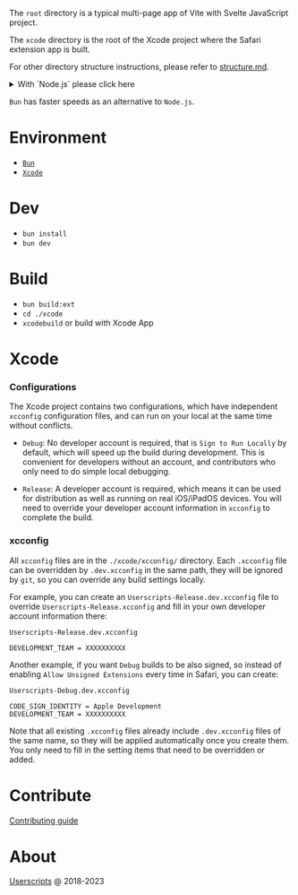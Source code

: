 The `root` directory is a typical multi-page app of Vite with Svelte JavaScript project.

The `xcode` directory is the root of the Xcode project where the Safari extension app is built.

For other directory structure instructions, please refer to [structure.md](structure.md).

<details><summary>With `Node.js` please click here</summary>

# Environment
- [`Node.js`](https://nodejs.dev/en/learn/how-to-install-nodejs/)
- [`Xcode`](https://geo.itunes.apple.com/app/xcode/id497799835)

# Dev
- `npm install`
- `npm run dev`

# Build
- `npm run build:ext`
- `cd ./xcode`
- `xcodebuild` or build with Xcode App
</details>

`Bun` has faster speeds as an alternative to `Node.js`.

# Environment
- [`Bun`](https://bun.sh/docs/installation)
- [`Xcode`](https://geo.itunes.apple.com/app/xcode/id497799835)

# Dev
- `bun install`
- `bun dev`

# Build
- `bun build:ext`
- `cd ./xcode`
- `xcodebuild` or build with Xcode App

# Xcode

### Configurations
The Xcode project contains two configurations, which have independent `xcconfig` configuration files, and can run on your local at the same time without conflicts.

- `Debug`: No developer account is required, that is `Sign to Run Locally` by default, which will speed up the build during development. This is convenient for developers without an account, and contributors who only need to do simple local debugging.

- `Release`: A developer account is required, which means it can be used for distribution as well as running on real iOS/iPadOS devices. You will need to override your developer account information in `xcconfig` to complete the build.

### xcconfig
All `xcconfig` files are in the `./xcode/xcconfig/` directory. Each `.xcconfig` file can be overridden by `.dev.xcconfig` in the same path, they will be ignored by `git`, so you can override any build settings locally.

For example, you can create an `Userscripts-Release.dev.xcconfig` file to override `Userscripts-Release.xcconfig` and fill in your own developer account information there:

`Userscripts-Release.dev.xcconfig`
```
DEVELOPMENT_TEAM = XXXXXXXXXX
```

Another example, if you want `Debug` builds to be also signed, so instead of enabling `Allow Unsigned Extensions` every time in Safari, you can create: 

`Userscripts-Debug.dev.xcconfig`
```
CODE_SIGN_IDENTITY = Apple Development
DEVELOPMENT_TEAM = XXXXXXXXXX
```

Note that all existing `.xcconfig` files already include `.dev.xcconfig` files of the same name, so they will be applied automatically once you create them. You only need to fill in the setting items that need to be overridden or added.

# Contribute
[Contributing guide](contributing.md)

# About
[Userscripts](https://github.com/quoid/userscripts) @ 2018-2023